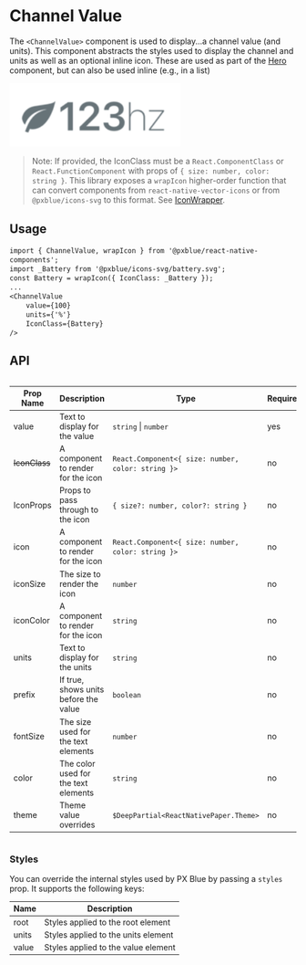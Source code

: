 # Channel Value

The `<ChannelValue>` component is used to display...a channel value (and units). This component abstracts the styles used to display the channel and units as well as an optional inline icon. These are used as part of the [Hero](./Hero.md) component, but can also be used inline (e.g., in a list)

<img width="300" alt="Channel Value component" src="./images/channelValue.png">

> Note: If provided, the IconClass must be a `React.ComponentClass` or `React.FunctionComponent` with props of `{ size: number, color: string }`. This library exposes a `wrapIcon` higher-order function that can convert components from `react-native-vector-icons` or from `@pxblue/icons-svg` to this format. See [IconWrapper](./IconWrapper.md).

## Usage

```tsx
import { ChannelValue, wrapIcon } from '@pxblue/react-native-components';
import _Battery from '@pxblue/icons-svg/battery.svg';
const Battery = wrapIcon({ IconClass: _Battery });
...
<ChannelValue
    value={100}
    units={'%'}
    IconClass={Battery}
/>
```

## API

<div style="overflow: auto">

| Prop Name     | Description                           | Type                                               | Required | Default             |
| ------------- | ------------------------------------- | -------------------------------------------------- | -------- | ------------------- |
| value         | Text to display for the value         | `string` \| `number`                               | yes      |                     |
| ~~IconClass~~ | A component to render for the icon    | `React.Component<{ size: number, color: string }>` | no       |                     |
| IconProps     | Props to pass through to the icon     | `{ size?: number, color?: string }`                | no       |                     |
| icon          | A component to render for the icon    | `React.Component<{ size: number, color: string }>` | no       |                     |
| iconSize      | The size to render the icon           | `number`                                           | no       | `fontSize`          |
| iconColor     | A component to render for the icon    | `string`                                           | no       | `theme.colors.text` |
| units         | Text to display for the units         | `string`                                           | no       |                     |
| prefix        | If true, shows units before the value | `boolean`                                          | no       | `false`             |
| fontSize      | The size used for the text elements   | `number`                                           | no       | 'medium'            |
| color         | The color used for the text elements  | `string`                                           | no       | `theme.colors.text` |
| theme         | Theme value overrides                 | `$DeepPartial<ReactNativePaper.Theme>`             | no       |                     |

</div>

### Styles

You can override the internal styles used by PX Blue by passing a `styles` prop. It supports the following keys:

| Name  | Description                         |
| ----- | ----------------------------------- |
| root  | Styles applied to the root element  |
| units | Styles applied to the units element |
| value | Styles applied to the value element |
